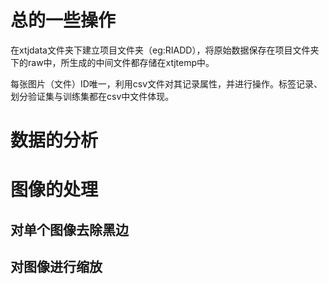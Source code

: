 # 总的一些操作

在xtjdata文件夹下建立项目文件夹（eg:RIADD），将原始数据保存在项目文件夹下的raw中，所生成的中间文件都存储在xtjtemp中。

每张图片（文件）ID唯一，利用csv文件对其记录属性，并进行操作。标签记录、划分验证集与训练集都在csv中文件体现。



# 数据的分析



# 图像的处理
## 对单个图像去除黑边


## 对图像进行缩放

##
